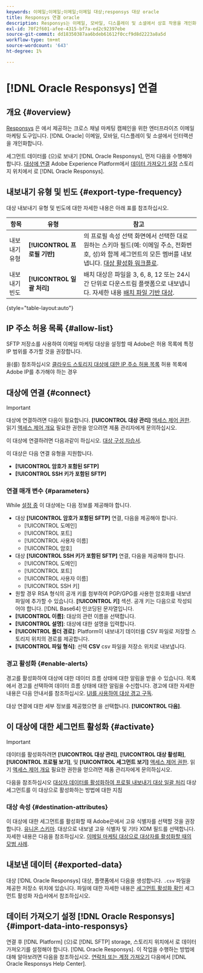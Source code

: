 ```yaml
---
keywords: 이메일;이메일;이메일;이메일 대상;responsys 대상 oracle
title: Responsys 연결 oracle
description: Responsys는 이메일, 모바일, 디스플레이 및 소셜에서 상호 작용을 개인화하기 위해 Oracle이 제공하는 크로스 채널 마케팅 캠페인을 위한 엔터프라이즈 이메일 마케팅 도구입니다.
exl-id: 70f2f601-afee-4315-bf7a-ed2c92397ebe
source-git-commit: dd18350387aa6bdeb61612f0ccf9d8d2223a8a5d
workflow-type: tm+mt
source-wordcount: '643'
ht-degree: 1%

---
```


# [!DNL Oracle Responsys] 연결

## 개요 {#overview}

[Responsys](https://www.oracle.com/cx/marketing/campaign-management/) 은 에서 제공하는 크로스 채널 마케팅 캠페인을 위한 엔터프라이즈 이메일 마케팅 도구입니다. [!DNL Oracle] 이메일, 모바일, 디스플레이 및 소셜에서 인터랙션을 개인화합니다.

세그먼트 데이터를 (으)로 보내기 [!DNL Oracle Responsys], 먼저 다음을 수행해야 합니다. [대상에 연결](#connect-destination) Adobe Experience Platform에서 [데이터 가져오기 설정](#import-data-into-responsys) 스토리지 위치에서 로 [!DNL Oracle Responsys].

## 내보내기 유형 및 빈도 {#export-type-frequency}

대상 내보내기 유형 및 빈도에 대한 자세한 내용은 아래 표를 참조하십시오.

| 항목 | 유형 | 참고 |
---------|----------|---------|
| 내보내기 유형 | **[!UICONTROL 프로필 기반]** | 의 프로필 속성 선택 화면에서 선택한 대로 원하는 스키마 필드(예: 이메일 주소, 전화번호, 성)와 함께 세그먼트의 모든 멤버를 내보냅니다. [대상 활성화 워크플로](../../ui/activate-batch-profile-destinations.md#select-attributes). |
| 내보내기 빈도 | **[!UICONTROL 일괄 처리]** | 배치 대상은 파일을 3, 6, 8, 12 또는 24시간 단위로 다운스트림 플랫폼으로 내보냅니다. 자세한 내용 [배치 파일 기반 대상](/help/destinations/destination-types.md#file-based). |

{style="table-layout:auto"}

## IP 주소 허용 목록 {#allow-list}

SFTP 저장소를 사용하여 이메일 마케팅 대상을 설정할 때 Adobe은 허용 목록에 특정 IP 범위를 추가할 것을 권장합니다.

을(를) 참조하십시오 [클라우드 스토리지 대상에 대한 IP 주소 허용 목록](../cloud-storage/ip-address-allow-list.md) 허용 목록에 Adobe IP를 추가해야 하는 경우

## 대상에 연결 {#connect}

>[!IMPORTANT]
> 
>대상에 연결하려면 다음이 필요합니다. **[!UICONTROL 대상 관리]** [액세스 제어 권한](/help/access-control/home.md#permissions). 읽기 [액세스 제어 개요](/help/access-control/ui/overview.md) 필요한 권한을 얻으려면 제품 관리자에게 문의하십시오.

이 대상에 연결하려면 다음과같이 하십시오. [대상 구성 자습서](../../ui/connect-destination.md).

이 대상은 다음 연결 유형을 지원합니다.

* **[!UICONTROL 암호가 포함된 SFTP]**
* **[!UICONTROL SSH 키가 포함된 SFTP]**

### 연결 매개 변수 {#parameters}

While [설정 중](../../ui/connect-destination.md) 이 대상에는 다음 정보를 제공해야 합니다.

* 대상 **[!UICONTROL 암호가 포함된 SFTP]** 연결, 다음을 제공해야 합니다.
   * [!UICONTROL 도메인]
   * [!UICONTROL 포트]
   * [!UICONTROL 사용자 이름]
   * [!UICONTROL 암호]
* 대상 **[!UICONTROL SSH 키가 포함된 SFTP]** 연결, 다음을 제공해야 합니다.
   * [!UICONTROL 도메인]
   * [!UICONTROL 포트]
   * [!UICONTROL 사용자 이름]
   * [!UICONTROL SSH 키]
* 원할 경우 RSA 형식의 공개 키를 첨부하여 PGP/GPG를 사용한 암호화를 내보낸 파일에 추가할 수 있습니다. **[!UICONTROL 키]** 섹션. 공개 키는 다음으로 작성되어야 합니다. [!DNL Base64] 인코딩된 문자열입니다.
* **[!UICONTROL 이름]**: 대상의 관련 이름을 선택합니다.
* **[!UICONTROL 설명]**: 대상에 대한 설명을 입력합니다.
* **[!UICONTROL 폴더 경로]**: Platform이 내보내기 데이터를 CSV 파일로 저장할 스토리지 위치의 경로를 제공합니다.
* **[!UICONTROL 파일 형식]**: 선택 **CSV** csv 파일을 저장소 위치로 내보냅니다.

<!--

Commenting out Amazon S3 bucket part for now until support is clarified

- **[!UICONTROL Bucket name]**: Your Amazon S3 bucket, where Platform will deposit the data export. Your input must be between 3 and 63 characters long. Must begin and end with a letter or number. Must contain only lowercase letters, numbers, or hyphens ( - ). Must not be formatted as an IP address (for example, 192.100.1.1).

-->

### 경고 활성화 {#enable-alerts}

경고를 활성화하여 대상에 대한 데이터 흐름 상태에 대한 알림을 받을 수 있습니다. 목록에서 경고를 선택하여 데이터 흐름 상태에 대한 알림을 수신합니다. 경고에 대한 자세한 내용은 다음 안내서를 참조하십시오. [UI를 사용하여 대상 경고 구독](../../ui/alerts.md).

대상 연결에 대한 세부 정보를 제공했으면 을 선택합니다. **[!UICONTROL 다음]**.

## 이 대상에 대한 세그먼트 활성화 {#activate}

>[!IMPORTANT]
> 
>데이터를 활성화하려면 **[!UICONTROL 대상 관리]**, **[!UICONTROL 대상 활성화]**, **[!UICONTROL 프로필 보기]**, 및 **[!UICONTROL 세그먼트 보기]** [액세스 제어 권한](/help/access-control/home.md#permissions). 읽기 [액세스 제어 개요](/help/access-control/ui/overview.md) 필요한 권한을 얻으려면 제품 관리자에게 문의하십시오.

다음을 참조하십시오 [대상자 데이터를 활성화하여 프로필 내보내기 대상 일괄 처리](../../ui/activate-batch-profile-destinations.md) 대상 세그먼트를 이 대상으로 활성화하는 방법에 대한 지침

### 대상 속성 {#destination-attributes}

이 대상에 대한 세그먼트를 활성화할 때 Adobe은에서 고유 식별자를 선택할 것을 권장합니다. [유니온 스키마](../../../profile/home.md#profile-fragments-and-union-schemas). 대상으로 내보낼 고유 식별자 및 기타 XDM 필드를 선택합니다. 자세한 내용은 다음을 참조하십시오. [이메일 마케팅 대상으로 대상자를 활성화할 때의 모범 사례](overview.md#best-practices).

## 내보낸 데이터 {#exported-data}

대상 [!DNL Oracle Responsys] 대상, 플랫폼에서 다음을 생성합니다. `.csv` 파일을 제공한 저장소 위치에 있습니다. 파일에 대한 자세한 내용은 [세그먼트 활성화 확인](../../ui/activate-batch-profile-destinations.md#verify) 세그먼트 활성화 자습서에서 참조하십시오.

## 데이터 가져오기 설정 [!DNL Oracle Responsys] {#import-data-into-responsys}

연결 후 [!DNL Platform] (으)로 [!DNL SFTP] storage, 스토리지 위치에서 로 데이터 가져오기를 설정해야 합니다. [!DNL Oracle Responsys]. 이 작업을 수행하는 방법에 대해 알아보려면 다음을 참조하십시오. [연락처 또는 계정 가져오기](https://docs.oracle.com/cloud/latest/marketingcs_gs/OMCEA/Connect_WizardUpload.htm) 다음에서 [!DNL Oracle Responsys Help Center].
